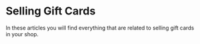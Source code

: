 ﻿# Selling Gift Cards
In these articles you will find everything that are related to selling gift cards in your shop.